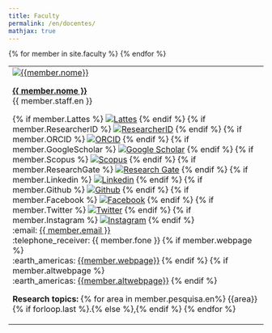 ```yaml
---
title: Faculty
permalink: /en/docentes/
mathjax: true
---
```


<style>
body {text-align: left;}
</style>

<!-- # Corpo Docente -->

<table class="table table-hover">
  {% for member in site.faculty %}
  <tr>
    <td class="align=left">
      <div class="row">
      <div class="col-md-2 float-md-left mx-auto mb-2 w-50">
      <a class="stretched-link" href="{{site.baseurl}}{{member.url}}"><img class="w-100 rounded"
        src="{{site.baseurl}}/assets/images/{% if member.image%}people/docentes/{{member.image}}.jpg{%else%}clipart/unknown-person.png{%endif%}"
        alt="{{member.nome}}">
      </a>
      </div>
      <div class="col-md-10">
      <p><b><a href="{{site.baseurl}}{{member.url}}">{{ member.nome }}</a></b><br />
      {{ member.staff.en }}</p>
      <p>
        {% if member.Lattes %}
        <a id="no-ext-link" href="http://lattes.cnpq.br/{{member.Lattes}}" target="_blank"><img class="social" src="{{site.baseurl}}/assets/images/logos/lattes.jpg" title="Lattes" ></a>
        {% endif %}
        {% if member.ResearcherID %}
        <a id="no-ext-link" href="https://www.webofscience.com/wos/author/record{{member.ResearcherID}}" target="_blank"><img class="social" src="{{site.baseurl}}/assets/images/logos/ResID.gif" title="ResearcherID"></a>
        {% endif %}
        {% if member.ORCID %}
        <a id="no-ext-link" href="https://orcid.org/{{member.ORCID}}" target="_blank"><img class="social" src="{{site.baseurl}}/assets/images/logos/ORCID.png" title="ORCID"></a>
        {% endif %}
        {% if member.GoogleScholar %}
        <a id="no-ext-link" href="https://scholar.google.com.br/citations?hl=en&user={{member.GoogleScholar}}" target="_blank"><img class="social" src="{{site.baseurl}}/assets/images/logos/googlescholar.jpg" title="Google Scholar" ></a>
        {% endif %}
        {% if member.Scopus %}
        <a id="no-ext-link" href="https://www.scopus.com/authid/detail.url?authorId={{member.Scopus}}" target="_blank"><img class="social" src="{{site.baseurl}}/assets/images/logos/Elsevier.svg" title="Scopus" ></a>
        {% endif %}
        {% if member.ResearchGate %}
        <a id="no-ext-link" href="https://www.researchgate.net/profile/{{member.ResearchGate}}" target="_blank"><img class="social" src="{{site.baseurl}}/assets/images/logos/researchgate.jpg" title="Research Gate" ></a>
        {% endif %}
        {% if member.Linkedin %}
        <a id="no-ext-link" href="https://www.linkedin.com/in/{{member.Linkedin}}" target="_blank"><img class="social" src="{{site.baseurl}}/assets/images/logos/linkedin.png" title="Linkedin" ></a>
        {% endif %}
        {% if member.Github %}
        <a id="no-ext-link" href="https://www.github.com//{{member.Github}}" target="_blank"><img class="social" src="{{site.baseurl}}/assets/images/logos/github.png" title="Github" ></a>
        {% endif %}
        {% if member.Facebook %}
        <a id="no-ext-link" href="https://www.facebook.com/{{member.Facebook}}" target="_blank"><img class="social" src="{{site.baseurl}}/assets/images/logos/facebook.png" title="Facebook" ></a>
        {% endif %}
        {% if member.Twitter %}
        <a id="no-ext-link" href="https://twitter.com/{{member.Twitter}}" target="_blank"><img class="social" src="{{site.baseurl}}/assets/images/logos/twitter.png" title="Twitter" ></a>
        {% endif %}
        {% if member.Instagram %}
        <a id="no-ext-link" href="https://www.instagram.com/{{member.Instagram}}" target="_blank"><img class="social" src="{{site.baseurl}}/assets/images/logos/instagram.jpg" title="Instagram" ></a>
        {% endif %}
      <br>
      :email: <a href="mailto:{{ member.email }}">{{ member.email }}</a><br />
      :telephone_receiver: {{ member.fone }}
      {% if member.webpage %}
      <br />
      :earth_americas: <a href="{{member.webpage}}" target="_blank">{{member.webpage}}</a>
      {% endif %}
      {% if member.altwebpage %}
      <br />
      :earth_americas: <a href="{{member.altwebpage}}" target="_blank">{{member.altwebpage}}</a>
      {% endif %}
      </p>
      <p><b>Research topics:</b>
      {% for area in member.pesquisa.en%}
        {{area}}{% if forloop.last %}.{% else %},{% endif %}
      {% endfor %}
      </p>
    </div>
    </div>
    </td>
  </tr>
  {% endfor %}
</table>
